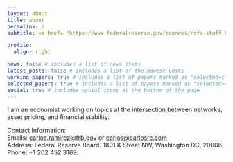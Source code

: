 ```yaml
---
layout: about
title: about
permalink: /
subtitle: <a href= 'https://www.federalreserve.gov/econres/rsfs-staff.htm'>Federal Reserve Board</a>

profile:
  align: right

news: false # includes a list of news items
latest_posts: false # includes a list of the newest posts
working_papers: true # includes a list of papers marked as "selected={false}"
selected_papers: true # includes a list of papers marked as "selected={true}"
social: true # includes social icons at the bottom of the page
---
```


I am an economist working on topics at the intersection between networks, asset pricing, and financial stability. 

Contact Information:<br>
Emails: <a href = "mailto: carlos.ramirez@frb.gov">carlos.ramirez@frb.gov </a> or <a href = "mailto: carlos@carlosrc.com">carlos@carlosrc.com </a> <br>
Address: Federal Reserve Board. 1801 K Street NW, Washington DC, 20006. <br>
Phone: +1 202 452 3169.

<p> </p>
